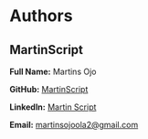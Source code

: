# Authors

## MartinScript

**Full Name:** Martins Ojo

**GitHub:** [MartinScript](https://github.com/MartinScript)

**LinkedIn:** [Martin Script](https://www.linkedin.com/in/martins-ojo/)

**Email:** martinsojoola2@gmail.com
